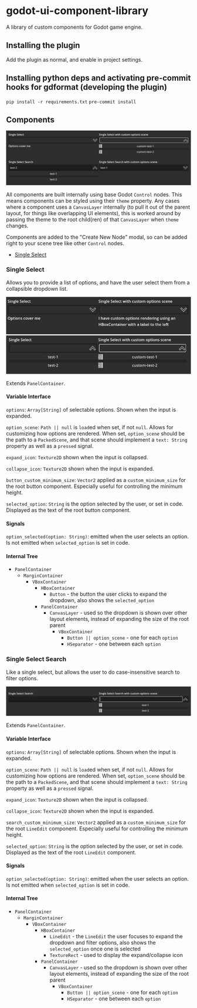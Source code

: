 # godot-ui-component-library

A library of custom components for Godot game engine.

## Installing the plugin

Add the plugin as normal, and enable in project settings.

## Installing python deps and activating pre-commit hooks for gdformat (developing the plugin)

`pip install -r requirements.txt`
`pre-commit install`

## Components

![Components](./screenshots/all-components.png?raw=true "Components")

All components are built internally using base Godot `Control` nodes. This means components can be styled using their `theme` property. Any cases where a component uses a `CanvasLayer` internally (to pull it out of the parent layout, for things like overlapping UI elements), this is worked around by passing the theme to the root child(ren) of that `CanvasLayer` when `theme` changes.

Components are added to the "Create New Node" modal, so can be added right to your scene tree like other `Control` nodes.

- [Single Select](#single-select)

### Single Select

Allows you to provide a list of options, and have the user select them from a collapsible dropdown list.

![Single Select Closed](./screenshots/single-select-1.png?raw=true "Closed")
![Single Select Open](./screenshots/single-select-2.png?raw=true "Open")

Extends `PanelContainer`.

#### Variable Interface

`options`: `Array[String]` of selectable options. Shown when the input is expanded.

`option_scene`: `Path || null` is `load`ed when set, if not `null`. Allows for customizing how options are rendered. When set, `option_scene` should be the path to a `PackedScene`, and that scene should implement a `text: String` property as well as a `pressed` signal.

`expand_icon`: `Texture2D` shown when the input is collapsed.

`collapse_icon`: `Texture2D` shown when the input is expanded.

`button_custom_minimum_size`: `Vector2` applied as a `custom_minimum_size` for the root button component. Especially useful for controlling the minimum height.

`selected_option`: `String` is the option selected by the user, or set in code. Displayed as the text of the root button component.

#### Signals

`option_selected(option: String)`: emitted when the user selects an option. Is not emitted when `selected_option` is set in code.

#### Internal Tree

- `PanelContainer`
  - `MarginContainer`
    - `VBoxContainer`
      - `HBoxContainer`
        - `Button` - the button the user clicks to expand the dropdown, also shows the `selected_option`
      - `PanelContainer`
        - `CanvasLayer` - used so the dropdown is shown over other layout elements, instead of expanding the size of the root parent
          - `VBoxContainer`
            - `Button || option_scene` - one for each `option`
            - `HSeparator` - one between each `option`

### Single Select Search

Like a single select, but allows the user to do case-insensitive search to filter options.

![Single Select Search](./screenshots/single-select-search-1.png?raw=true "Single Select Search")

Extends `PanelContainer`.

#### Variable Interface

`options`: `Array[String]` of selectable options. Shown when the input is expanded.

`option_scene`: `Path || null` is `load`ed when set, if not `null`. Allows for customizing how options are rendered. When set, `option_scene` should be the path to a `PackedScene`, and that scene should implement a `text: String` property as well as a `pressed` signal.

`expand_icon`: `Texture2D` shown when the input is collapsed.

`collapse_icon`: `Texture2D` shown when the input is expanded.

`search_custom_minimum_size`: `Vector2` applied as a `custom_minimum_size` for the root `LineEdit` component. Especially useful for controlling the minimum height.

`selected_option`: `String` is the option selected by the user, or set in code. Displayed as the text of the root `LineEdit` component.

#### Signals

`option_selected(option: String)`: emitted when the user selects an option. Is not emitted when `selected_option` is set in code.

#### Internal Tree

- `PanelContainer`
  - `MarginContainer`
    - `VBoxContainer`
      - `HBoxContainer`
        - `LineEdit` - the `LineEdit` the user focuses to expand the dropdown and filter options, also shows the `selected_option` once one is selected
        - `TextureRect` - used to display the expand/collapse icon
      - `PanelContainer`
        - `CanvasLayer` - used so the dropdown is shown over other layout elements, instead of expanding the size of the root parent
          - `VBoxContainer`
            - `Button || option_scene` - one for each `option`
            - `HSeparator` - one between each `option`
